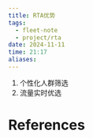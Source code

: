 ```yaml
---
title: RTA优势
tags:
  - fleet-note
  - project/rta
date: 2024-11-11
time: 21:17
aliases:
---
```


1. 个性化人群筛选
2. 流量实时优选


# References